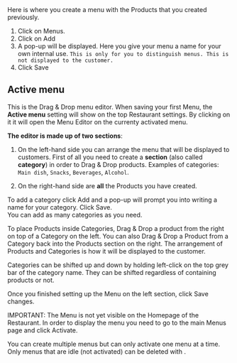<div class="alert mt-3 alert-info" role="alert">
Here is where you create a menu with the Products that you created previously.
</div>

1. Click on <span><i class="fa fa-list" aria-hidden="true"></i> Menus</span>.
2. Click on <span class="badge badge-success"> <i class="fa fa-plus"></i> Add</span> 
3. A pop-up will be displayed. Here you give your menu a name for your own internal use. `This is only for you to distinguish menus. This is not displayed to the customer.`
4. Click <span class="badge badge-primary"> Save</span>

## <i class="fa fa-cutlery"></i> Active menu
<div class="alert mt-3 alert-info" role="alert">
This is the Drag & Drop menu editor. When saving your first Menu, the <strong>Active menu</strong> setting will show on the top Restaurant settings. By clicking on it it will open the Menu Editor on the currenty activated menu. 
</div>  

**The editor is made up of two sections**:

1. On  the left-hand side you can arrange the menu that will be displayed to customers. First of all you need to create a **section** (also called **category**) in order to Drag & Drop products. Examples of categories: `Main dish`, `Snacks`, `Beverages`, `Alcohol`.


2. On the right-hand side are **all** the Products you have created.   

To add a category click <span class="badge badge-success"> <i class="fa fa-plus"></i> Add</span> and a pop-up will prompt you into writing a name for your category. Click <span class="badge badge-primary">Save</span>.  
You can add as many categories as you need.

To place Products inside Categories, Drag & Drop a product from the right on top of a Category on the left. You can also Drag & Drop a Product from a Category back into the Products section on the right. The arrangement of Products and Categories is how it will be displayed to the customer. 

Categories can be shifted up and down by holding left-click on the top grey bar of the category name. They can be shifted regardless of containing products or not. 

Once you finished setting up the Menu on the left section, click <span class="badge badge-primary">Save changes.</span>

<span class="badge badge-info">IMPORTANT:</span><span> The Menu is not yet visible on the Homepage of the Restaurant. In order to display the menu you need to go to the main <span><i class="fa fa-list" aria-hidden="true"></i> Menus</span> page and click <span class="badge badge-success"> <i class="fa fa-check"></i> Activate</span>.</span>

You can create multiple menus but can only activate one menu at a time. Only menus that are idle (not activated) can be deleted with <span class="badge badge-danger"><i class="fa fa-trash-o"></i></span>.



